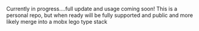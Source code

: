 Currently in progress....full update and usage coming soon!
This is a personal repo, but when ready will be fully supported and public and more likely merge into a mobx lego type stack
